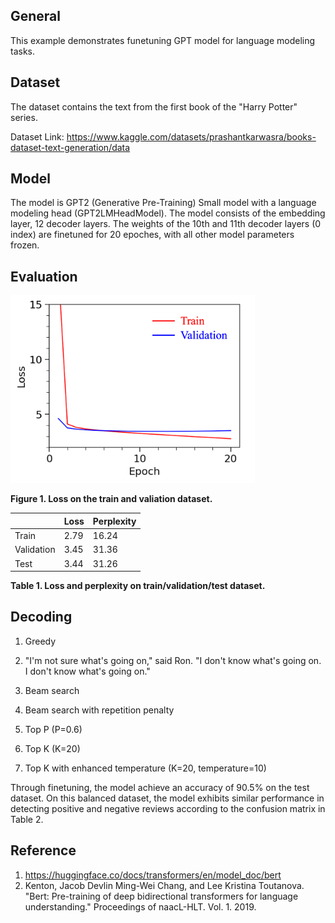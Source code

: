 ## General
This example demonstrates funetuning GPT model for language modeling tasks. 

## Dataset
The dataset contains the text from the first book of the "Harry Potter" series.

Dataset Link: https://www.kaggle.com/datasets/prashantkarwasra/books-dataset-text-generation/data

## Model
The model is GPT2 (Generative Pre-Training) Small model with a language modeling head (GPT2LMHeadModel). The model consists of the embedding layer, 12 decoder layers. The weights of the 10th and 11th decoder layers (0 index) are finetuned for 20 epoches, with all other model parameters frozen.

## Evaluation

<img src="figures/train_valid_loss.png" height="300" />

**Figure 1. Loss on the train and valiation dataset.**

| | Loss | Perplexity |
| --- | --- | --- |
| Train | 2.79 | 16.24 |
| Validation | 3.45 | 31.36 |
| Test | 3.44 | 31.26 |

**Table 1. Loss and perplexity on train/validation/test dataset.**

## Decoding

1. Greedy
2. "I'm not sure what's going on," said Ron. "I don't know what's going on. I don't know what's going on."

3. Beam search
4. Beam search with repetition penalty
5. Top P (P=0.6)
6. Top K (K=20)
7. Top K with enhanced temperature (K=20, temperature=10)



Through finetuning, the model achieve an accuracy of 90.5% on the test dataset. On this balanced dataset, the model exhibits similar performance in detecting positive and negative reviews according to the confusion matrix in Table 2.

## Reference
1. https://huggingface.co/docs/transformers/en/model_doc/bert
2. Kenton, Jacob Devlin Ming-Wei Chang, and Lee Kristina Toutanova. "Bert: Pre-training of deep bidirectional transformers for language understanding." Proceedings of naacL-HLT. Vol. 1. 2019.

